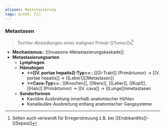 ```yaml
---
aliases: Metastasierung
tags: m/m19, f/🦀
---
```

### Metastasen
> Tochter-Absiedlungen eines malignen Primär-[[Tumor]]s[^1]
- **Mechanismus**:: [[Invasions-Metastasierungskaskade]]
- **Metastasierungsarten**
	- **Lymphogen**
	- **Hämatogen**
		- **==[[V. portae hepatis]]-Typ==**:: [[GI-Trakt]] (Primärtumor) → [[V. portae hepatis]] → [[Leber]][[Metastasen]]
		- **==Cava-Typ==**:: [[Knochen]], [[Niere]], [[Leber]], [[Kopf]], [[Hals]] (Primärtumor) → [[V. cava]] → [[Lunge]]nmetastasen
	- **Sonderformen**
		- Kavitäre Ausbreitung innerhalb anatomischer Höhlen
		- Kanalikuläre Ausbreitung entlang anatomischer Gangsysteme


[^1]: Selten auch verwandt für Erregerstreuung z.B. bei [[Endokarditis]]-[[Sepsis]]